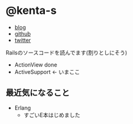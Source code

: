 # @kenta-s

* [blog](http://blog.kenta-s.com/)
* [github](https://github.com/kenta-s)
* [twitter](https://twitter.com/kenta_s_dev)

Railsのソースコードを読んでます(割りとしにそう)

- ActionView done  
- ActiveSupport <- いまここ

## 最近気になること

* Erlang
  * すごいE本はじめました
